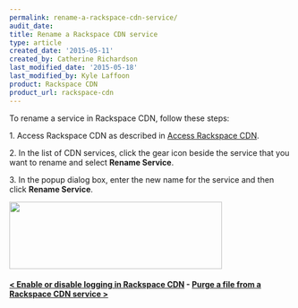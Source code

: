 ```yaml
---
permalink: rename-a-rackspace-cdn-service/
audit_date:
title: Rename a Rackspace CDN service
type: article
created_date: '2015-05-11'
created_by: Catherine Richardson
last_modified_date: '2015-05-18'
last_modified_by: Kyle Laffoon
product: Rackspace CDN
product_url: rackspace-cdn
---
```


To rename a service in Rackspace CDN, follow these steps:

1\. Access Rackspace CDN as described in [Access Rackspace
CDN](/how-to/access-rackspace-cdn).

2\. In the list of CDN services, click the gear icon beside the service
that you want to rename and select **Rename Service**.

3\. In the popup dialog box, enter the new name for the service and then
click **Rename Service**.

<img src="{% asset_path rackspace-cdn/rename-a-rackspace-cdn-service/RenameService.png %}" width="380" height="120" />



#### [&lt; Enable or disable logging in Rackspace CDN](/how-to/enable-or-disable-logging-in-rackspace-cdn)    -    [Purge a file from a Rackspace CDN service &gt;](/how-to/refresh-content-in-a-rackspace-cdn-service)









